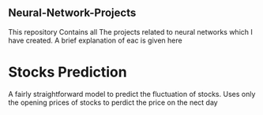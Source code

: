 ## Neural-Network-Projects
This repository Contains all The projects related to neural networks which I have created. A brief explanation of eac is given here
# Stocks Prediction
A fairly straightforward model to predict the fluctuation of stocks. Uses only the opening prices of stocks to perdict the price on the nect day
